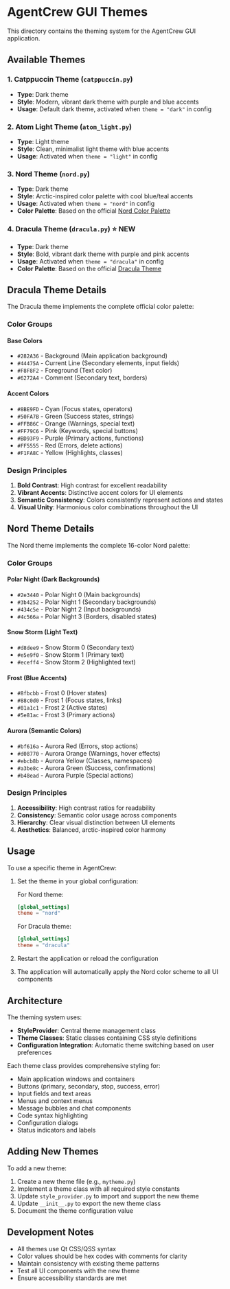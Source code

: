 # AgentCrew GUI Themes

This directory contains the theming system for the AgentCrew GUI application.

## Available Themes

### 1. Catppuccin Theme (`catppuccin.py`)
- **Type**: Dark theme
- **Style**: Modern, vibrant dark theme with purple and blue accents
- **Usage**: Default dark theme, activated when `theme = "dark"` in config

### 2. Atom Light Theme (`atom_light.py`)
- **Type**: Light theme  
- **Style**: Clean, minimalist light theme with blue accents
- **Usage**: Activated when `theme = "light"` in config

### 3. Nord Theme (`nord.py`)
- **Type**: Dark theme
- **Style**: Arctic-inspired color palette with cool blue/teal accents
- **Usage**: Activated when `theme = "nord"` in config
- **Color Palette**: Based on the official [Nord Color Palette](https://www.nordtheme.com/)

### 4. Dracula Theme (`dracula.py`) ⭐ **NEW**
- **Type**: Dark theme
- **Style**: Bold, vibrant dark theme with purple and pink accents
- **Usage**: Activated when `theme = "dracula"` in config
- **Color Palette**: Based on the official [Dracula Theme](https://draculatheme.com/contribute)

## Dracula Theme Details

The Dracula theme implements the complete official color palette:

### Color Groups

#### Base Colors
- `#282A36` - Background (Main application background)
- `#44475A` - Current Line (Secondary elements, input fields)
- `#F8F8F2` - Foreground (Text color)
- `#6272A4` - Comment (Secondary text, borders)

#### Accent Colors
- `#8BE9FD` - Cyan (Focus states, operators)
- `#50FA7B` - Green (Success states, strings)
- `#FFB86C` - Orange (Warnings, special text)
- `#FF79C6` - Pink (Keywords, special buttons)
- `#BD93F9` - Purple (Primary actions, functions)
- `#FF5555` - Red (Errors, delete actions)
- `#F1FA8C` - Yellow (Highlights, classes)

### Design Principles

1. **Bold Contrast**: High contrast for excellent readability
2. **Vibrant Accents**: Distinctive accent colors for UI elements
3. **Semantic Consistency**: Colors consistently represent actions and states
4. **Visual Unity**: Harmonious color combinations throughout the UI

## Nord Theme Details

The Nord theme implements the complete 16-color Nord palette:

### Color Groups

#### Polar Night (Dark Backgrounds)
- `#2e3440` - Polar Night 0 (Main backgrounds)
- `#3b4252` - Polar Night 1 (Secondary backgrounds)
- `#434c5e` - Polar Night 2 (Input backgrounds) 
- `#4c566a` - Polar Night 3 (Borders, disabled states)

#### Snow Storm (Light Text)
- `#d8dee9` - Snow Storm 0 (Secondary text)
- `#e5e9f0` - Snow Storm 1 (Primary text)
- `#eceff4` - Snow Storm 2 (Highlighted text)

#### Frost (Blue Accents)
- `#8fbcbb` - Frost 0 (Hover states)
- `#88c0d0` - Frost 1 (Focus states, links)
- `#81a1c1` - Frost 2 (Active states)
- `#5e81ac` - Frost 3 (Primary actions)

#### Aurora (Semantic Colors)
- `#bf616a` - Aurora Red (Errors, stop actions)
- `#d08770` - Aurora Orange (Warnings, hover effects)
- `#ebcb8b` - Aurora Yellow (Classes, namespaces)
- `#a3be8c` - Aurora Green (Success, confirmations)
- `#b48ead` - Aurora Purple (Special actions)

### Design Principles

1. **Accessibility**: High contrast ratios for readability
2. **Consistency**: Semantic color usage across components
3. **Hierarchy**: Clear visual distinction between UI elements
4. **Aesthetics**: Balanced, arctic-inspired color harmony

## Usage

To use a specific theme in AgentCrew:

1. Set the theme in your global configuration:
   
   For Nord theme:
   ```toml
   [global_settings]
   theme = "nord"
   ```
   
   For Dracula theme:
   ```toml
   [global_settings]
   theme = "dracula"
   ```

2. Restart the application or reload the configuration

3. The application will automatically apply the Nord color scheme to all UI components

## Architecture

The theming system uses:

- **StyleProvider**: Central theme management class
- **Theme Classes**: Static classes containing CSS style definitions
- **Configuration Integration**: Automatic theme switching based on user preferences

Each theme class provides comprehensive styling for:
- Main application windows and containers
- Buttons (primary, secondary, stop, success, error)
- Input fields and text areas
- Menus and context menus
- Message bubbles and chat components
- Code syntax highlighting
- Configuration dialogs
- Status indicators and labels

## Adding New Themes

To add a new theme:

1. Create a new theme file (e.g., `mytheme.py`)
2. Implement a theme class with all required style constants
3. Update `style_provider.py` to import and support the new theme
4. Update `__init__.py` to export the new theme class
5. Document the theme configuration value

## Development Notes

- All themes use Qt CSS/QSS syntax
- Color values should be hex codes with comments for clarity
- Maintain consistency with existing theme patterns
- Test all UI components with the new theme
- Ensure accessibility standards are met